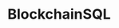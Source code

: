 ---
title: "BlockchainSQL"
description: "Tool that allows querying blockchain wallets and transactions using SQL-like syntax for cryptocurrency investigations and analysis."
platforms: ["web"]
categories: ["Blockchain", "OSINT"]
tags: ["blockchain-analysis", "cryptocurrency", "wallet-investigation", "transaction-analysis", "sql-querying"]
url: "https://blockchainsql.io/"
---